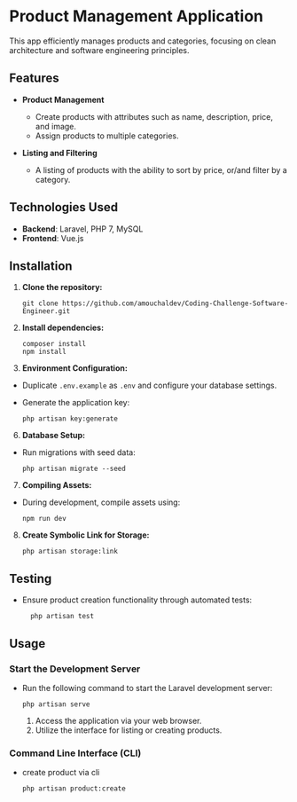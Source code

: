 # Product Management Application

This app efficiently manages products and categories, focusing on clean architecture and software engineering principles.

## Features

- **Product Management**
    - Create products with attributes such as name, description, price, and image.
    - Assign products to multiple categories.


- **Listing and Filtering**
    - A listing of products with the ability to sort by price, or/and filter by a category.

## Technologies Used

- **Backend**: Laravel, PHP 7, MySQL
- **Frontend**: Vue.js

## Installation

1. **Clone the repository:**
    ```
    git clone https://github.com/amouchaldev/Coding-Challenge-Software-Engineer.git
    ```
    
3. **Install dependencies:**
    ```
    composer install
    npm install
    ````

4. **Environment Configuration:**
- Duplicate `.env.example` as `.env` and configure your database settings.
- Generate the application key:
  
  ```
  php artisan key:generate
  ```

6. **Database Setup:**
- Run migrations with seed data:

  ```
  php artisan migrate --seed
  ```
  
7. **Compiling Assets:**
- During development, compile assets using:

    ```
    npm run dev
    ```
8. **Create Symbolic Link for Storage:**

    ```
    php artisan storage:link
    ```

## Testing

- Ensure product creation functionality through automated tests:

  ```
    php artisan test 
   ```

## Usage

### Start the Development Server

- Run the following command to start the Laravel development server:

    ```
    php artisan serve
    ```

    1. Access the application via your web browser.
    2. Utilize the interface for listing or creating products.


### Command Line Interface (CLI)
- create product via  cli

   ```
   php artisan product:create
   ```



